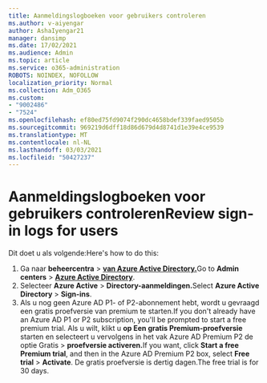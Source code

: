 ```yaml
---
title: Aanmeldingslogboeken voor gebruikers controleren
ms.author: v-aiyengar
author: AshaIyengar21
manager: dansimp
ms.date: 17/02/2021
ms.audience: Admin
ms.topic: article
ms.service: o365-administration
ROBOTS: NOINDEX, NOFOLLOW
localization_priority: Normal
ms.collection: Adm_O365
ms.custom:
- "9002486"
- "7524"
ms.openlocfilehash: ef80ed75fd9074f290dc4658bdef339faed9505b
ms.sourcegitcommit: 969219d6dff18d86d679d4d8741d1e39e4ce9539
ms.translationtype: MT
ms.contentlocale: nl-NL
ms.lasthandoff: 03/03/2021
ms.locfileid: "50427237"
---
```

# <a name="review-sign-in-logs-for-users"></a><span data-ttu-id="36513-102">Aanmeldingslogboeken voor gebruikers controleren</span><span class="sxs-lookup"><span data-stu-id="36513-102">Review sign-in logs for users</span></span>

<span data-ttu-id="36513-103">Dit doet u als volgende:</span><span class="sxs-lookup"><span data-stu-id="36513-103">Here's how to do this:</span></span>

1. <span data-ttu-id="36513-104">Ga naar **beheercentra**  >  **[van Azure Active Directory.](https://go.microsoft.com/fwlink/p/?linkid=2067268)**</span><span class="sxs-lookup"><span data-stu-id="36513-104">Go to **Admin centers** > **[Azure Active Directory](https://go.microsoft.com/fwlink/p/?linkid=2067268)**.</span></span>
1. <span data-ttu-id="36513-105">Selecteer **Azure Active**  >  **Directory-aanmeldingen.**</span><span class="sxs-lookup"><span data-stu-id="36513-105">Select **Azure Active Directory** > **Sign-ins**.</span></span>
1. <span data-ttu-id="36513-106">Als u nog geen Azure AD P1- of P2-abonnement hebt, wordt u gevraagd een gratis proefversie van premium te starten.</span><span class="sxs-lookup"><span data-stu-id="36513-106">If you don't already have an Azure AD P1 or P2 subscription, you'll be prompted to start a free premium trial.</span></span> <span data-ttu-id="36513-107">Als u wilt, klikt u **op Een gratis Premium-proefversie** starten en selecteert u vervolgens in het vak Azure AD Premium P2 de optie Gratis   >  **proefversie activeren.**</span><span class="sxs-lookup"><span data-stu-id="36513-107">If you want, click **Start a free Premium trial**, and then in the Azure AD Premium P2 box, select **Free trial** > **Activate**.</span></span> <span data-ttu-id="36513-108">De gratis proefversie is dertig dagen.</span><span class="sxs-lookup"><span data-stu-id="36513-108">The free trial is for 30 days.</span></span>